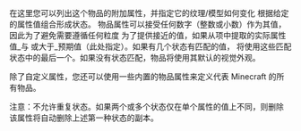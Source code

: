 在这里您可以列出这个物品的附加属性，并指定它的纹理/模型如何变化 根据给定的属性值组合形成状态。 物品属性可以接受任何数字（整数或小数）作为其值，因此为了避免需要遵循任何粒度 为了提供接近的值，如果从项中提取的实际属性值_与 或大于_预期值（此处指定）。如果有几个状态有匹配的值， 将使用这些匹配状态中的最后一个。如果没有状态匹配，物品将使用其默认的视觉外观。

除了自定义属性，您还可以使用一些内置的物品属性来定义代表 Minecraft 的所有物品。

注意：不允许重复状态。如果两个或多个状态仅在单个属性的值上不同，则删除 该属性将自动删除上述第一种状态的副本。